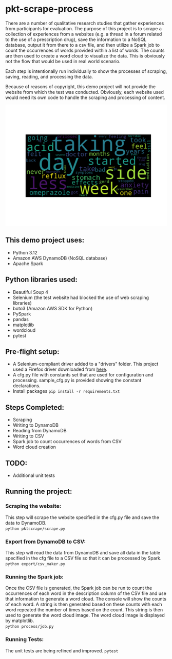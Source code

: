 # pkt-scrape-process
There are a number of qualitative research studies that gather experiences from participants for 
evaluation. The purpose of this project is to 
scrape a collection of experiences from a websites (e.g. a thread in a forum related to the use 
of a prescription drug), save the information 
to a NoSQL database, output it from there to a csv file, and then utilize a Spark job to 
count the occurrences of words provided within a list of words. The counts 
are then used to create a word cloud to visualize the data. This is obviously not the flow that 
would be used in real world scenario.

Each step is intentionally run individually to show the processes of scraping, saving, reading, 
and processing the data. 

Because of reasons of copyright, this demo project will not provide the website from which 
the test was conducted. Obviously, each website used would need its own code to handle the 
scraping and processing of content.

![word cloud sample](https://github.com/primarykeytech/pkt-scrape-process/blob/master/public/omep_wordcloud.png?raw=true)

 
## This demo project uses:
+ Python 3.12
+ Amazon AWS DynamoDB (NoSQL database)
+ Apache Spark

## Python libraries used:
+ Beautiful Soup 4
+ Selenium (the test website had blocked the use of web scraping libraries)
+ boto3 (Amazon AWS SDK for Python)
+ PySpark
+ pandas
+ matplotlib
+ wordcloud
+ pytest

## Pre-flight setup:
+ A Selenium-compliant driver added to a "drivers" folder. This project used a Firefox 
driver downloaded from [here](https://github.com/mozilla/geckodriver/releases).
+ A cfg.py file with constants set that are used for configuration and processing. sample_cfg.py 
is provided showing the constant declarations. 
+ Install packages `pip install -r requirements.txt`

## Steps Completed:
+ Scraping
+ Writing to DynamoDB
+ Reading from DynamoDB
+ Writing to CSV
+ Spark job to count occurrences of words from CSV
+ Word cloud creation

## TODO:
+ Additional unit tests

## Running the project:

### Scraping the website:

This step will scrape the website specified in the cfg.py file and save the data 
to DynamoDB.  
`python pktscrape/scrape.py`

### Export from DynamoDB to CSV:

This step will read the data from DynamoDB and save all data in the table 
specified in the cfg file to a CSV file so that it can be processed by Spark.  
`python export/csv_maker.py`

### Running the Spark job:

Once the CSV file is generated, the Spark job can be run to count the occurrences 
of each word in the description column of the CSV file and use that information to 
generate a word cloud. The console will show the counts of each word. A string is 
then generated based on these counts with each word repeated the number of times 
based on the count. This string is then used to generate the word cloud image. The 
word cloud image is displayed by matplotlib.  
`python process/job.py`

### Running Tests:

The unit tests are being refined and improved.
`pytest`
